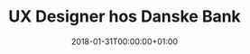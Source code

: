---
title: "UX Designer hos Danske Bank"
date: 2018-01-31T00:00:00+01:00
draft: false
period: "Dec. 17 - nu"
company: "IT Minds"
description: "Hos Danske Bank Erhverv indgår jeg i et størrere team, hvor der bliver udviklet et kommende system til Danske Banks kunder. Jeg fungerer i dagligen som UX Designer og arbejder med en bred vifte af opgaven. Opgaverne spænder fra research til alignment med udviklere. En stor del af arbejdet involverer design af brugergrænseflader og udvikling af prototyper."

tags: "wireframing • ux • ui • axure"
---